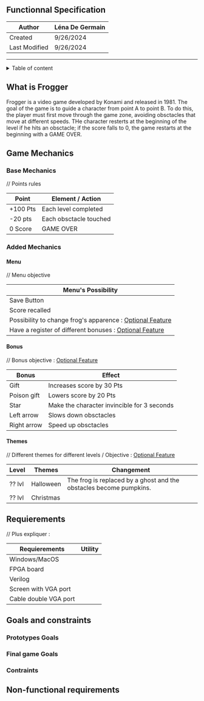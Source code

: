 ## Functionnal Specification

| Author       | Léna De Germain |
|--------------|-----------------|
|Created       |    9/26/2024    |
|Last Modified |    9/26/2024    |

---

<details>

<summary> Table of content </summary>

 - [Functionnal Specification](#Functionnal-Specification)
    - [What is Frogger](#What-is-Frogger)
 - [Game Mechanics](#base-mechanics)
    - [Base Mechanics](#base-mechanics)
    - [Added Mechanics](#added-mechanics)
        - [Menu](#menu)
        - [Bonus](#bonus)
        - [Themes](#themes)
 - [Requierements](#requierements)
 - [Goals and constraints](#goals-and-constraints)
    - [Prototypes Goals](#prototypes-goals)
    - [Final game Goals](#final-game-goals)
    - [Contraints](#contraints)
 - [Non-functional requirements](#non-functional-requirements)

</details>

## What is Frogger

Frogger is a video game developed by Konami and released in 1981.
The goal of the game is to guide a character from point A to point B. To do this, the player must first move through the game zone, avoiding obsctacles that move at different speeds.
THe character resterts at the beginning of the level if he hits an obsctacle; if the score falls to 0, the game restarts at the beginning with a GAME OVER.

## Game Mechanics

### Base Mechanics

// Points rules

| Point | Element / Action |
|-|-|
|+100 Pts|Each level completed|
|-20 pts| Each obsctacle touched|
|0 Score| GAME OVER |

### Added Mechanics

#### Menu
// Menu objective

|Menu's Possibility|
|-|
|Save Button|
|Score recalled|
|Possibility to change frog's apparence : <u>Optional Feature</u>|
|Have a register of different bonuses : <u>Optional Feature</u>|

#### Bonus

// Bonus objective : <u>Optional Feature</u>

| Bonus | Effect |
|-|-|
|Gift| Increases score by 30 Pts |
|Poison gift| Lowers score by 20 Pts|
|Star| Make the character invincible for 3 seconds |
|Left arrow| Slows down obsctacles|
|Right arrow| Speed up obsctacles|

#### Themes

// Different themes for different levels / Objective : <u>Optional Feature</u>

|Level|Themes|Changement|
|-|-|-|
|?? lvl|Halloween|The frog is replaced by a ghost and the obstacles become pumpkins. |
|?? lvl| Christmas ||


## Requierements 

// Plus expliquer : 

|Requierements|Utility|
|-|-|
|Windows/MacOS||
|FPGA board ||
|Verilog||
|Screen with VGA port||
|Cable double VGA port||

## Goals and constraints 

### Prototypes Goals 

### Final game Goals 

### Contraints 

## Non-functional requirements 

